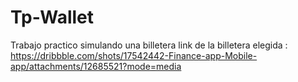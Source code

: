 # Tp-Wallet
Trabajo practico simulando una billetera 
link de la billetera elegida :
https://dribbble.com/shots/17542442-Finance-app-Mobile-app/attachments/12685521?mode=media
